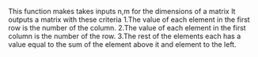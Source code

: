 This function makes takes inputs n,m for the dimensions of a matrix
It outputs a matrix with these criteria
1.The value of each element in the first row is the number of the column.
2.The value of each element in the first column is the number of the row.
3.The rest of the elements each has a value equal to the sum of the element above it and element to the left.
